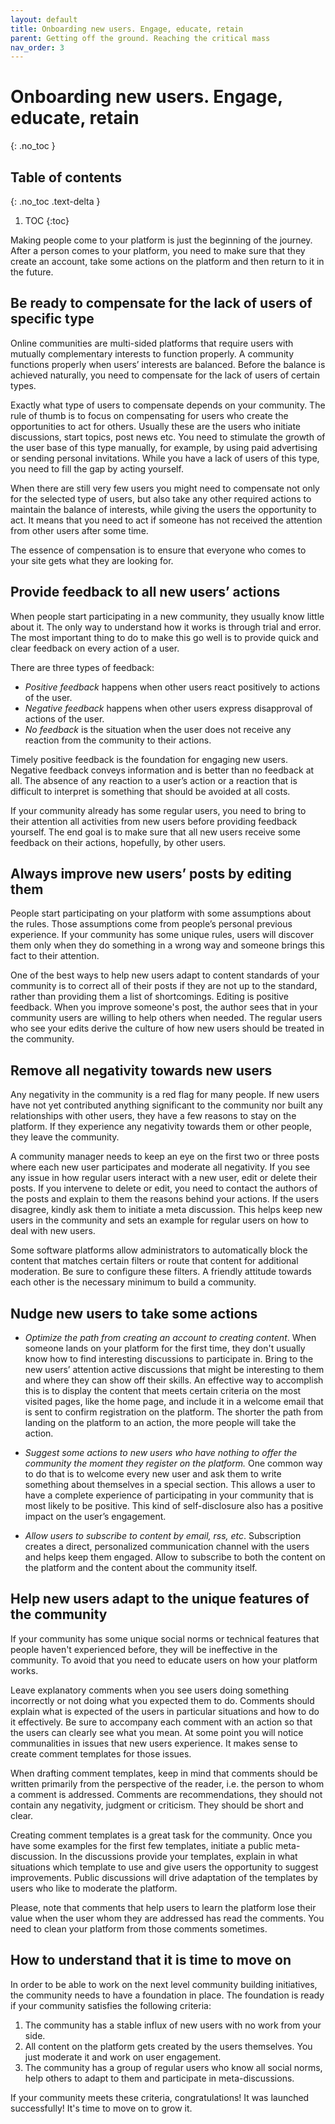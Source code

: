 ```yaml
---
layout: default
title: Onboarding new users. Engage, educate, retain
parent: Getting off the ground. Reaching the critical mass
nav_order: 3
---
```


# Onboarding new users. Engage, educate, retain
{: .no_toc }

## Table of contents
{: .no_toc .text-delta }

1. TOC
{:toc}

Making people come to your platform is just the beginning of the journey. After a person comes to your platform, you need to make sure that they create an account, take some actions on the platform and then return to it in the future.

## Be ready to compensate for the lack of users of specific type

Online communities are multi-sided platforms that require users with mutually complementary interests to function properly. A community functions properly when users’ interests are balanced. Before the balance is achieved naturally, you need to compensate for the lack of users of certain types.

Exactly what type of users to compensate depends on your community. The rule of thumb is to focus on compensating for users who create the opportunities to act for others. Usually these are the users who initiate discussions, start topics, post news etc. You need to stimulate the growth of the user base of this type manually, for example, by using paid advertising or sending personal invitations. While you have a lack of users of this type, you need to fill the gap by acting yourself.

When there are still very few users you might need to compensate not only for the selected type of users, but also take any other required actions to maintain the balance of interests, while giving the users the opportunity to act. It means that you need to act if someone has not received the attention from other users after some time.

The essence of compensation is to ensure that everyone who comes to your site gets what they are looking for.

## Provide feedback to all new users’ actions

When people start participating in a new community, they usually know little about it. The only way to understand how it works is through trial and error. The most important thing to do to make this go well is to provide quick and clear feedback on every action of a user. 

There are three types of feedback:

- *Positive feedback* happens when other users react positively to actions of the user. 
- *Negative feedback* happens when other users express disapproval of actions of the user.
- *No feedback* is the situation when the user does not receive any reaction from the community to their actions.

Timely positive feedback is the foundation for engaging new users. Negative feedback conveys information and is better than no feedback at all. The absence of any reaction to a user’s action or a reaction that is difficult to interpret is something that should be avoided at all costs.

If your community already has some regular users, you need to bring to their attention all activities from new users before providing feedback yourself. The end goal is to make sure that all new users receive some feedback on their actions, hopefully, by other users.

## Always improve new users’ posts by editing them

People start participating on your platform with some assumptions about the rules. Those assumptions come from people’s personal previous experience. If your community has some unique rules, users will discover them only when they do something in a wrong way and someone brings this fact to their attention.

One of the best ways to help new users adapt to content standards of your community is to correct all of their posts if they are not up to the standard, rather than providing them a list of shortcomings. Editing is positive feedback. When you improve someone's post, the author sees that in your community users are willing to help others when needed. The regular users who see your edits derive the culture of how new users should be treated in the community.

## Remove all negativity towards new users

Any negativity in the community is a red flag for many people. If new users have not yet contributed anything significant to the community nor built any relationships with other users, they have a few reasons to stay on the platform. If they experience any negativity towards them or other people, they leave the community.

A community manager needs to keep an eye on the first two or three posts where each new user participates and moderate all negativity. If you see any issue in how regular users interact with a new user, edit or delete their posts. If you intervene to delete or edit, you need to contact the authors of the posts and explain to them the reasons behind your actions. If the users disagree, kindly ask them to initiate a meta discussion. This helps keep new users in the community and sets an example for regular users on how to deal with new users.  

Some software platforms allow administrators to automatically block the content that matches certain filters or route that content for additional moderation. Be sure to configure these filters. A friendly attitude towards each other is the necessary minimum to build a community.

## Nudge new users to take some actions

- *Optimize the path from creating an account to creating content*.  When someone lands on your platform for the first time, they don't usually know how to find interesting discussions to participate in. Bring to the new users’ attention active discussions that might be interesting to them and where they can show off their skills. An effective way to accomplish this is to display the content that meets certain criteria on the most visited pages, like the home page, and include it in a welcome email that is sent to confirm registration on the platform. The shorter the path from landing on the platform to an action, the more people will take the action.  

- *Suggest some actions to new users who have nothing to offer the community the moment they register on the platform.* One common way to do that is to welcome every new user and ask them to write something about themselves in a special section. This allows a user to have a complete experience of participating in your community that is most likely to be positive. This kind of self-disclosure also has a positive impact on the user’s engagement. 

- *Allow users to subscribe to content by email, rss, etc*. Subscription creates a direct, personalized communication channel with the users and helps keep them engaged. Allow to subscribe to both the content on the platform and the content about the community itself.

## Help new users adapt to the unique features of the community

If your community has some unique social norms or technical features that people haven't experienced before, they will be ineffective in the community. To avoid that you need to educate users on how your platform works. 

Leave explanatory comments when you see users doing something incorrectly or not doing what you expected them to do. Comments should explain what is expected of the users in particular situations and how to do it effectively. Be sure to accompany each comment with an action so that the users can clearly see what you mean. At some point you will notice communalities in issues that new users experience. It makes sense to create comment templates for those issues.

When drafting comment templates, keep in mind that comments should be written primarily from the perspective of the reader, i.e. the person to whom a comment is addressed. Comments are recommendations, they should not contain any negativity, judgment or criticism. They should be short and clear.

Creating comment templates is a great task for the community. Once you have some examples for the first few templates, initiate a public meta-discussion. In the discussions provide your templates, explain in what situations which template to use and give users the opportunity to suggest improvements. Public discussions will drive adaptation of the templates by users who like to moderate the platform.

Please, note that comments that help users to learn the platform lose their value when the user whom they are addressed has read the comments. You need to clean your platform from those comments sometimes.

## How to understand that it is time to move on

In order to be able to work on the next level community building initiatives, the community needs to have a foundation in place. The foundation is ready if your community satisfies the following criteria:

1. The community has a stable influx of new users with no work from your side.
2. All content on the platform gets created by the users themselves. You just moderate it and work on user engagement.
3. The community has a group of regular users who know all social norms, help others to adapt to them and participate in meta-discussions.

If your community meets these criteria, congratulations! It was launched successfully! It's time to move on to grow it.